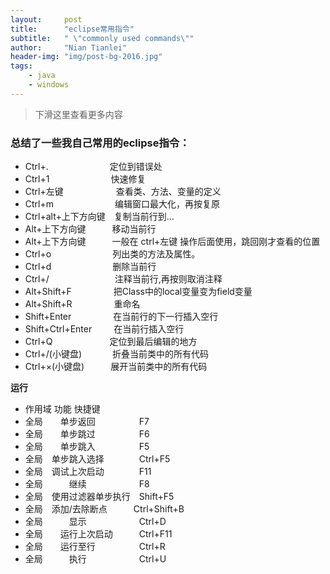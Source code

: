 ```yaml
---
layout:     post
title:      "eclipse常用指令"
subtitle:   " \"commonly used commands\""
author:     "Nian Tianlei"
header-img: "img/post-bg-2016.jpg"
tags:
    - java
    - windows
---
```


> 下滑这里查看更多内容

### 总结了一些我自己常用的eclipse指令：   

- Ctrl+.　　　　　　　定位到错误处
- Ctrl+1　　　　　　　快速修复
- Ctrl+左键　　　　　&ensp;&ensp;查看类、方法、变量的定义  
- Ctrl+m　　　　　　　编辑窗口最大化，再按复原  
- Ctrl+alt+上下方向键&ensp;&ensp;复制当前行到…  
- Alt+上下方向键　　　移动当前行    
- Alt+上下方向键　　　一般在  ctrl+左键  操作后面使用，跳回刚才查看的位置  
- Ctrl+o　　　　　　　列出类的方法及属性。  
- Ctrl+d　　　　　　　删除当前行  
- Ctrl+/　　　　　　　&ensp;注释当前行,再按则取消注释  
- Alt+Shift+F　　　　&nbsp;&ensp;把Class中的local变量变为field变量  
- Alt+Shift+R　　　　&ensp;&nbsp;重命名  
- Shift+Enter　　　　&ensp;&nbsp;在当前行的下一行插入空行  
- Shift+Ctrl+Enter　　&ensp;在当前行插入空行  
- Ctrl+Q　　　　　　&ensp;定位到最后编辑的地方  
- Ctrl+/(小键盘)　　　&ensp;折叠当前类中的所有代码  
- Ctrl+×(小键盘)　　　展开当前类中的所有代码  

    
**运行**  
- 作用域   功能          快捷键    
- 全局　　单步返回　　　　　F7   
- 全局　　单步跳过　　　　　F6   
- 全局　　单步跳入　　　　　F5   
- 全局　单步跳入选择　　　　Ctrl+F5   
- 全局　调试上次启动　　　　F11   
- 全局　　　继续　　　　　　F8   
- 全局　使用过滤器单步执行　Shift+F5   
- 全局　添加/去除断点　　　Ctrl+Shift+B   
- 全局　　　显示　　　　　　Ctrl+D   
- 全局　　运行上次启动　　　Ctrl+F11   
- 全局　　运行至行　　　　　Ctrl+R   
- 全局　　　执行　　　　　　Ctrl+U  
 




